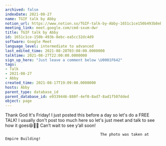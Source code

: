 ```yaml
---
archived: false
indexDate: 2021-08-27
name: TGIF talk by Abby
notion_url: https://www.notion.so/TGIF-talk-by-Abby-1651c1ce150b493b8ebcea5cc32dc4d9
meeting_link: meet.google.com/cmd-sxum-dwr
title: TGIF talk by Abby
id: 1651c1ce-150b-493b-8ebc-ea5cc32dc4d9
software: Google Meet
language_level: intermediate to advanced
last_edited_time: 2021-08-28T03:08:00.0000000
talktime: 2021-08-27T22:00:00.0000000
sign_up_here: "Just leave a comment below \U0001F642"
tags:
- Talk
- 2021-08-27
- Abby
created_time: 2021-08-17T19:09:00.0000000
hosts: Abby
parent_type: database_id
parent_database_id: e9339446-880f-4ef0-8ad7-8ad1f507dded
object: page
---
```




Thank God It's Friday! I just posted this before a day so let's do a FREE TALK!
I usually don't post too much here so let's just meet and talk to see how it goes😆👍🏻
Can’t wait to see y’all soon!



                                               The photo was taken at Empire Building!











